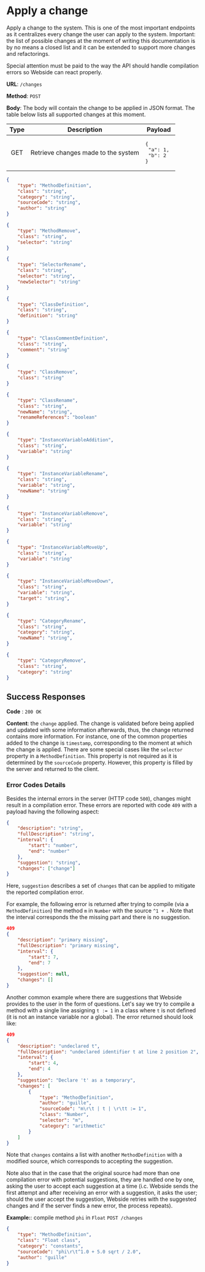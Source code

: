 # Apply a change
Apply a change to the system.
This is one of the most important endpoints as it centralizes every change the user can apply to the system.
Important: the list of possible changes at the moment of writing this documentation is by no means a closed list and it can be extended to support more changes and refactorings.

Special attention must be paid to the way the API should handle compilation errors so Webside can react properly.

**URL**: `/changes`

**Method**: `POST`

**Body**: The body will contain the change to be applied in JSON format. The table below lists all supported changes at this moment.

| Type | Description | Payload |
| :--: | -- | -- |
| GET | Retrieve changes made to the system | <pre>{<br>    "a": 1, <br>    "b": 2<br>} </pre> |

```json
{
    "type": "MethodDefinition",
    "class": "string",
    "category": "string",
    "sourceCode": "string",
    "author": "string"
}
```

```json
{
    "type": "MethodRemove",
    "class": "string",
    "selector": "string"
}
```

```json
{
    "type": "SelectorRename",
    "class": "string",
    "selector": "string",
    "newSelector": "string"
}
```

```json
{
    "type": "ClassDefinition",
    "class": "string",
    "definition": "string"
}
```

```json
{
    "type": "ClassCommentDefinition",
    "class": "string",
    "comment": "string"
}
```

```json
{
    "type": "ClassRemove",
    "class": "string"
}
```

```json
{
    "type": "ClassRename",
    "class": "string",
    "newName": "string",
    "renameReferences": "boolean"
}
```

```json
{
    "type": "InstanceVariableAddition",
    "class": "string",
    "variable": "string"
}
```

```json
{
    "type": "InstanceVariableRename",
    "class": "string",
    "variable": "string",
    "newName": "string"
}
```

```json
{
    "type": "InstanceVariableRemove",
    "class": "string",
    "variable": "string"
}
```

```json
{
    "type": "InstanceVariableMoveUp",
    "class": "string",
    "variable": "string"
}
```

```json
{
    "type": "InstanceVariableMoveDown",
    "class": "string",
    "variable": "string",
    "target": "string",
}
```

```json
{
    "type": "CategoryRename",
    "class": "string",
    "category": "string",
    "newName": "string",
}
```

```json
{
    "type": "CategoryRemove",
    "class": "string",
    "category": "string"
}
```

## Success Responses

**Code** : `200 OK`

**Content**: the `change` applied.
The change is validated before being applied and updated with some information afterwards, thus, the change returned contains more information. For instance, one of the common properties added to the change is `timestamp`, corresponding to the moment at which the change is applied.
There are some special cases like the `selector` property in a `MethodDefinition`. This property is not required as it is determined by the `sourceCode` property. However, this property is filled by the server and returned to the client.

### Error Codes Details
Besides the internal errors in the server (HTTP code `500`), changes might result in a compilation error. These errors are reported with code `409` with a payload having the following aspect:
```json
{
	"description": "string",
	"fullDescription": "string",
	"interval": {
		"start": "number",
		"end": "number"
	},
	"suggestion": "string",
	"changes": ["change"]
}
```
Here, `suggestion` describes a set of `changes` that can be applied to mitigate the reported compilation error.

For example, the following error is returned after trying to compile (via a `MethodDefinition`) the method `m` in `Number` with the source `^1 + `. Note that the interval corresponds the the missing part and there is no suggestion.

```json
409
{
	"description": "primary missing",
	"fullDescription": "primary missing",
	"interval": {
		"start": 7,
		"end": 7
	},
	"suggestion": null,
	"changes": []
}
```

Another common example where there are suggestions that Webside provides to the user in the form of questions.
Let's say we try to compile a method with a single line assigning `t := 1` in a class where `t` is not defined (it is not an instance variable nor a global).
The error returned should look like: 
```json
409
{
	"description": "undeclared t",
	"fullDescription": "undeclared identifier t at line 2 position 2",
	"interval": {
		"start": 4,
		"end": 4
	},
	"suggestion": "Declare 't' as a temporary",
	"changes": [
		{
			"type": "MethodDefinition",
			"author": "guille",
			"sourceCode": "m\r\t | t | \r\tt := 1",
			"class": "Number",
			"selector": "m",
			"category": "arithmetic"
		}
	]
}
```

Note that `changes` contains a list with another `MethodDefinition` with a modified source, which corresponds to accepting the suggestion.

Note also that in the case that the original source had more than one compilation error with potential suggestions, they are handled one by one, asking the user to accept each suggestion at a time (i.c. Webside sends the first attempt and after receiving an error with a suggestion, it asks the user; should the user accept the suggestion, Webside retries with the suggested changes and if the server finds a new error, the process repeats).

**Example:**: compile method `phi` in `Float`
`POST /changes`

```json
{
    "type": "MethodDefinition",
    "class": "Float class",
    "category": "constants",
    "sourceCode": "phi\r\t^1.0 + 5.0 sqrt / 2.0",
    "author": "guille"
}
```